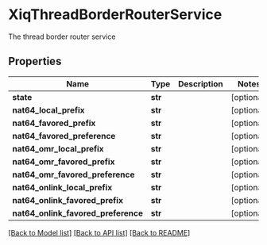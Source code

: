# XiqThreadBorderRouterService

The thread border router service
## Properties
Name | Type | Description | Notes
------------ | ------------- | ------------- | -------------
**state** | **str** |  | [optional] 
**nat64_local_prefix** | **str** |  | [optional] 
**nat64_favored_prefix** | **str** |  | [optional] 
**nat64_favored_preference** | **str** |  | [optional] 
**nat64_omr_local_prefix** | **str** |  | [optional] 
**nat64_omr_favored_prefix** | **str** |  | [optional] 
**nat64_omr_favored_preference** | **str** |  | [optional] 
**nat64_onlink_local_prefix** | **str** |  | [optional] 
**nat64_onlink_favored_prefix** | **str** |  | [optional] 
**nat64_onlink_favored_preference** | **str** |  | [optional] 

[[Back to Model list]](../README.md#documentation-for-models) [[Back to API list]](../README.md#documentation-for-api-endpoints) [[Back to README]](../README.md)


